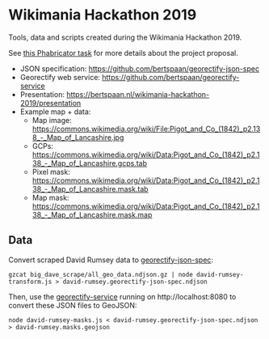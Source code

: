 # Wikimania Hackathon 2019

Tools, data and scripts created during the Wikimania Hackathon 2019.

See [this Phabricator task](https://phabricator.wikimedia.org/T227036) for more details about the project proposal.

- JSON specification: https://github.com/bertspaan/georectify-json-spec
- Georectify web service: https://github.com/bertspaan/georectify-service
- Presentation: https://bertspaan.nl/wikimania-hackathon-2019/presentation
- Example map + data:
    - Map image: https://commons.wikimedia.org/wiki/File:Pigot_and_Co_(1842)_p2.138_-_Map_of_Lancashire.jpg
    - GCPs: https://commons.wikimedia.org/wiki/Data:Pigot_and_Co_(1842)_p2.138_-_Map_of_Lancashire.gcps.tab
    - Pixel mask: https://commons.wikimedia.org/wiki/Data:Pigot_and_Co_(1842)_p2.138_-_Map_of_Lancashire.mask.tab
    - Map mask: https://commons.wikimedia.org/wiki/Data:Pigot_and_Co_(1842)_p2.138_-_Map_of_Lancashire.mask.map

## Data

Convert scraped David Rumsey data to [georectify-json-spec](https://github.com/bertspaan/georectify-json-spec):

    gzcat big_dave_scrape/all_geo_data.ndjson.gz | node david-rumsey-transform.js > david-rumsey.georectify-json-spec.ndjson

Then, use the [georectify-service](https://github.com/bertspaan/georectify-service) running on http://localhost:8080 to convert these JSON files to GeoJSON:

    node david-rumsey-masks.js < david-rumsey.georectify-json-spec.ndjson > david-rumsey.masks.geojson
